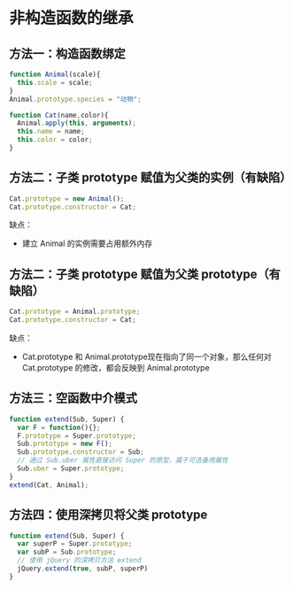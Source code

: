 # 非构造函数的继承
## 方法一：构造函数绑定
```javascript
function Animal(scale){
  this.scale = scale;
}
Animal.prototype.species = "动物";

function Cat(name,color){
  Animal.apply(this, arguments);
  this.name = name;
  this.color = color;
}
```

## 方法二：子类 prototype 赋值为父类的实例（有缺陷）
```javascript
Cat.prototype = new Animal();
Cat.prototype.constructor = Cat;
```
缺点：
* 建立 Animal 的实例需要占用额外内存

## 方法二：子类 prototype 赋值为父类 prototype（有缺陷）
```javascript
Cat.prototype = Animal.prototype;
Cat.prototype.constructor = Cat;
```
缺点：
* Cat.prototype 和 Animal.prototype现在指向了同一个对象，那么任何对 Cat.prototype 的修改，都会反映到 Animal.prototype

## 方法三：空函数中介模式
```javascript
function extend(Sub, Super) {
  var F = function(){};
  F.prototype = Super.prototype;
  Sub.prototype = new F();
  Sub.prototype.constructor = Sub;
  // 通过 Sub.uber 属性直接访问 Super 的原型，属于可选备用属性
  Sub.uber = Super.prototype;
}
extend(Cat, Animal);
```

## 方法四：使用深拷贝将父类 prototype 
```javascript
function extend(Sub, Super) {
  var superP = Super.prototype;
  var subP = Sub.prototype;
  // 使用 jQuery 的深拷贝方法 extend
  jQuery.extend(true, subP, superP)
}
```



